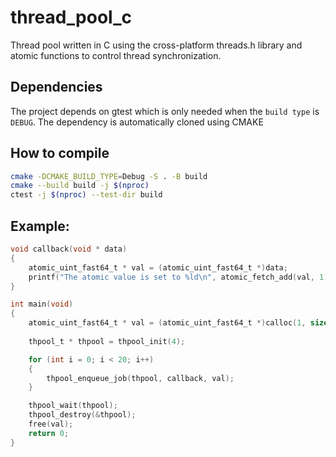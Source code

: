 # thread_pool_c
Thread pool written in C using the cross-platform threads.h library and
atomic functions to control thread synchronization. 

## Dependencies 
The project depends on gtest which is only needed when the `build type` is `DEBUG`.
The dependency is automatically cloned using CMAKE

## How to compile
```bash
cmake -DCMAKE_BUILD_TYPE=Debug -S . -B build
cmake --build build -j $(nproc)
ctest -j $(nproc) --test-dir build
```

## Example:
```c
void callback(void * data)
{
    atomic_uint_fast64_t * val = (atomic_uint_fast64_t *)data;
    printf("The atomic value is set to %ld\n", atomic_fetch_add(val, 1));
}

int main(void)
{
    atomic_uint_fast64_t * val = (atomic_uint_fast64_t *)calloc(1, sizeof(atomic_uint_fast64_t));
    
    thpool_t * thpool = thpool_init(4);

    for (int i = 0; i < 20; i++)
    {
        thpool_enqueue_job(thpool, callback, val);
    }

    thpool_wait(thpool);
    thpool_destroy(&thpool);
    free(val);
    return 0;
}
```




